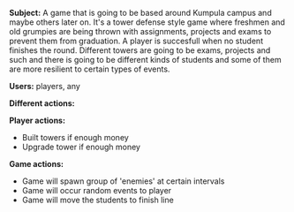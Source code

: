 **Subject:** A game that is going to be based around Kumpula campus and maybe others later on. It's a tower defense style game where freshmen and old grumpies are being thrown with assignments, projects and exams to prevent them from graduation. A player is succesfull when no student finishes the round. Different towers are going to be exams, projects and such and there is going to be different kinds of students and some of them are more resilient to certain types of events.

**Users:** players, any

**Different actions:**

**Player actions:** 
* Built towers
 if enough money
* Upgrade tower
 if enough money

**Game actions:**
* Game will spawn group of 'enemies' at certain intervals
* Game will occur random events to player
* Game will move the students to finish line
